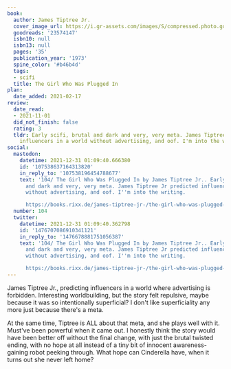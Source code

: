 ```yaml
---
book:
  author: James Tiptree Jr.
  cover_image_url: https://i.gr-assets.com/images/S/compressed.photo.goodreads.com/books/1492086866l/23574147.jpg
  goodreads: '23574147'
  isbn10: null
  isbn13: null
  pages: '35'
  publication_year: '1973'
  spine_color: '#b46b4d'
  tags:
  - scifi
  title: The Girl Who Was Plugged In
plan:
  date_added: 2021-02-17
review:
  date_read:
  - 2021-11-01
  did_not_finish: false
  rating: 3
  tldr: Early scifi, brutal and dark and very, very meta. James Tiptree Jr predicted
    influencers in a world without advertising, and oof. I'm into the writing.
social:
  mastodon:
    datetime: 2021-12-31 01:09:40.666380
    id: '107538637164313820'
    in_reply_to: '107538196454788677'
    text: '104/ The Girl Who Was Plugged In by James Tiptree Jr.. Early scifi, brutal
      and dark and very, very meta. James Tiptree Jr predicted influencers in a world
      without advertising, and oof. I''m into the writing.

      https://books.rixx.de/james-tiptree-jr-/the-girl-who-was-plugged-in/ #rixxReads'
  number: 104
  twitter:
    datetime: 2021-12-31 01:09:40.362798
    id: '1476707086910341121'
    in_reply_to: '1476678881751056387'
    text: '104/ The Girl Who Was Plugged In by James Tiptree Jr.. Early scifi, brutal
      and dark and very, very meta. James Tiptree Jr predicted influencers in a world
      without advertising, and oof. I''m into the writing.

      https://books.rixx.de/james-tiptree-jr-/the-girl-who-was-plugged-in/'
---
```


James Tiptree Jr., predicting influencers in a world where advertising is forbidden. Interesting worldbuilding, but the
story felt repulsive, maybe because it was so intentionally superficial? I don't like superficiality any more just
because there's a meta.

At the same time, Tiptree is ALL about that meta, and she plays well with it. Must've been powerful when it came out.
I honestly think the story would have been better off without the final change, with just the brutal twisted ending,
with no hope at all instead of a tiny bit of innocent awareness-gaining robot peeking through. What hope can Cinderella
have, when it turns out she never left home?
